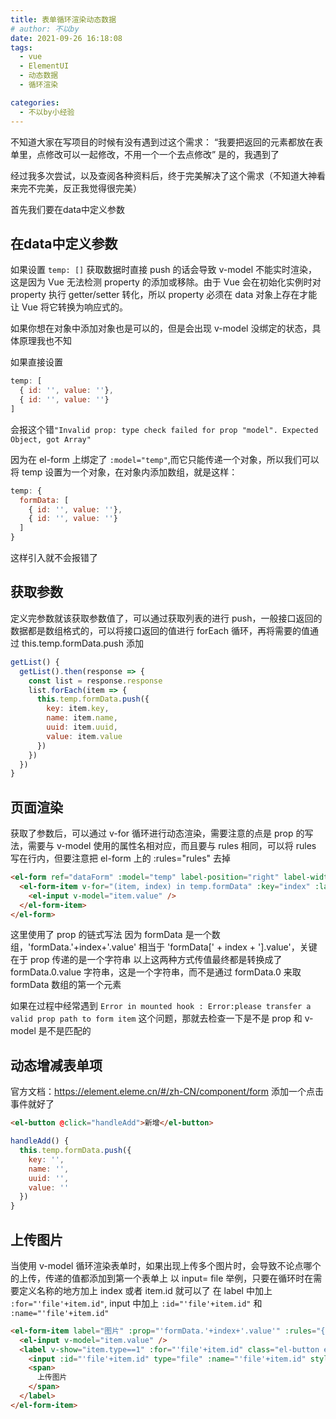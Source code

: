 ```yaml
---
title: 表单循环渲染动态数据
# author: 不以by
date: 2021-09-26 16:18:08
tags: 
  - vue
  - ElementUI
  - 动态数据
  - 循环渲染

categories: 
  - 不以by小经验
---
```


不知道大家在写项目的时候有没有遇到过这个需求：
“我要把返回的元素都放在表单里，点修改可以一起修改，不用一个一个去点修改”
是的，我遇到了

经过我多次尝试，以及查阅各种资料后，终于完美解决了这个需求（不知道大神看来完不完美，反正我觉得很完美）


首先我们要在data中定义参数

## 在data中定义参数
如果设置 `temp: []` 获取数据时直接 push 的话会导致 v-model 不能实时渲染，
这是因为 Vue 无法检测 property 的添加或移除。由于 Vue 会在初始化实例时对 property 执行 getter/setter 转化，所以 property 必须在 data 对象上存在才能让 Vue 将它转换为响应式的。

如果你想在对象中添加对象也是可以的，但是会出现 v-model 没绑定的状态，具体原理我也不知

如果直接设置
```js
temp: [
  { id: '', value: ''},
  { id: '', value: ''}
]
```
会报这个错`"Invalid prop: type check failed for prop "model". Expected Object, got Array"`

因为在 el-form 上绑定了 `:model="temp"`,而它只能传递一个对象，所以我们可以将 temp 设置为一个对象，在对象内添加数组，就是这样：
```js
temp: {
  formData: [
    { id: '', value: ''},
    { id: '', value: ''}
  ]
}
```
这样引入就不会报错了

## 获取参数
定义完参数就该获取参数值了，可以通过获取列表的进行 push，一般接口返回的数据都是数组格式的，可以将接口返回的值进行 forEach 循环，再将需要的值通过 this.temp.formData.push 添加
```js
getList() {
  getList().then(response => {
    const list = response.response
    list.forEach(item => {
      this.temp.formData.push({
        key: item.key,
        name: item.name,
        uuid: item.uuid,
        value: item.value
      })
    })
  })
}
```

## 页面渲染
获取了参数后，可以通过 v-for 循环进行动态渲染，需要注意的点是 prop 的写法，需要与 v-model 使用的属性名相对应，而且要与 rules 相同，可以将 rules 写在行内，但要注意把 el-form 上的 :rules="rules" 去掉

```html
<el-form ref="dataForm" :model="temp" label-position="right" label-width="170px" style="margin:0 50px;" :close-on-click-modal="false">
  <el-form-item v-for="(item, index) in temp.formData" :key="index" :label="item.name" :prop="'formData.'+index+'.value'" :rules="{required:true,message:'请输入'+item.name+'的值内容',trigger:'blur'}">
    <el-input v-model="item.value" />
  </el-form-item>
</el-form>
```

这里使用了 prop 的链式写法
因为 formData 是一个数组，'formData.'+index+'.value' 相当于 'formData[' + index + '].value'，关键在于 prop 传递的是一个字符串
以上这两种方式传值最终都是转换成了 formData.0.value 字符串，这是一个字符串，而不是通过 formData.0 来取 formData 数组的第一个元素

如果在过程中经常遇到 `Error in mounted hook : Error:please transfer a valid prop path to form item` 这个问题，那就去检查一下是不是 prop 和 v-model 是不是匹配的


## 动态增减表单项
官方文档：https://element.eleme.cn/#/zh-CN/component/form
添加一个点击事件就好了
```html
<el-button @click="handleAdd">新增</el-button>
```
```js
handleAdd() {
  this.temp.formData.push({
    key: '',
    name: '',
    uuid: '',
    value: ''
  })
}
```


## 上传图片
当使用 v-model 循环渲染表单时，如果出现上传多个图片时，会导致不论点哪个的上传，传递的值都添加到第一个表单上
以 input= file 举例，只要在循环时在需要定义名称的地方加上 index 或者 item.id 就可以了
在 label 中加上 `:for="'file'+item.id"`, input 中加上 `:id="'file'+item.id"` 和 `:name="'file'+item.id"`
```html
<el-form-item label="图片" :prop="'formData.'+index+'.value'" :rules="{required:true,message:'请选择图片',trigger:'blur'}">
  <el-input v-model="item.value" />
  <label v-show="item.type==1" :for="'file'+item.id" class="el-button el-button--danger el-button--mini">
    <input :id="'file'+item.id" type="file" :name="'file'+item.id" style="display:none" @change="uploadImageToChange($event, item)">
    <span>
      上传图片
    </span>
  </label>
</el-form-item>
```
